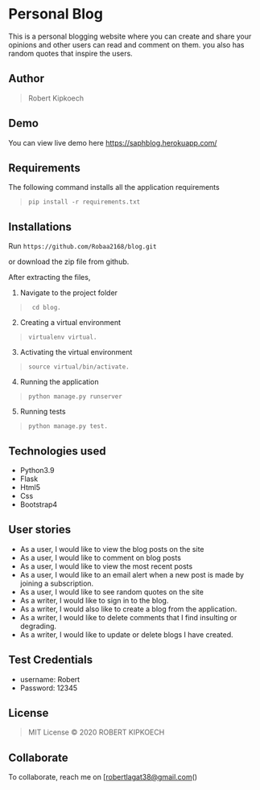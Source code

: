 # Personal Blog
This is a personal blogging website where you can create and share your opinions and other users can read and comment on them. you also has random quotes that inspire the users. 

## Author
> Robert Kipkoech


## Demo
You can view live demo here https://saphblog.herokuapp.com/


## Requirements

The following command installs all the application requirements
>``pip install -r requirements.txt``


## Installations

Run 
``https://github.com/Robaa2168/blog.git``

or download the zip file from github.

After extracting the files, 

1. Navigate to the project folder
>`` cd blog.`` 

2. Creating a virtual environment
>``virtualenv virtual.``

3. Activating the virtual environment
>``source virtual/bin/activate.``

4. Running the application
>``python manage.py runserver``

5. Running tests

 > ``python manage.py test.``


## Technologies used
* Python3.9
* Flask
* Html5
* Css
* Bootstrap4


## User stories
* As a user, I would like to view the blog posts on the site
* As a user, I would like to comment on blog posts
* As a user, I would like to view the most recent posts
* As a user, I would like to an email alert when a new post is made by joining a subscription.
* As a user, I would like to see random quotes on the site
* As a writer, I would like to sign in to the blog.
* As a writer, I would also like to create a blog from the application.
* As a writer, I would like to delete comments that I find insulting or degrading.
* As a writer, I would like to update or delete blogs I have created.

## Test Credentials
* username: Robert
* Password: 12345

## License
> MIT License &copy; 2020 ROBERT KIPKOECH

## Collaborate
To collaborate, reach me on [robertlagat38@gmail.com()
